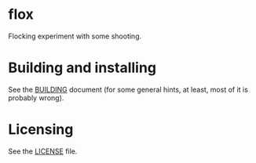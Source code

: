 # flox

Flocking experiment with some shooting.

# Building and installing

See the [BUILDING](BUILDING.md) document (for some general hints, at least, most of it is probably wrong).

# Licensing

See the [LICENSE](LICENSE) file.
